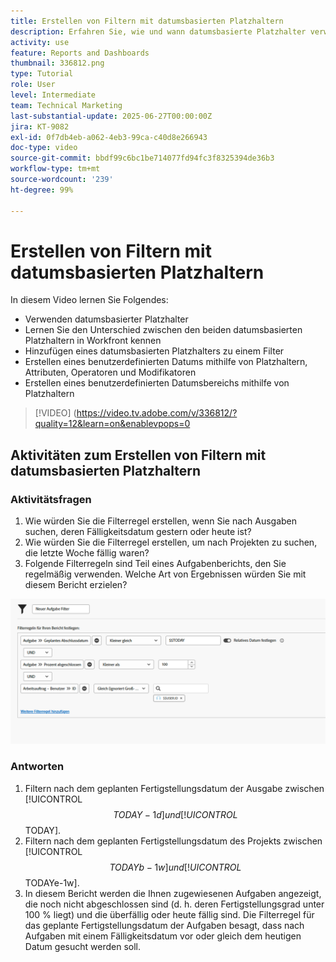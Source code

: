 ```yaml
---
title: Erstellen von Filtern mit datumsbasierten Platzhaltern
description: Erfahren Sie, wie und wann datumsbasierte Platzhalter verwendet werden und wie Sie einen Filter basierend auf dem aktuellen Datum erstellen.
activity: use
feature: Reports and Dashboards
thumbnail: 336812.png
type: Tutorial
role: User
level: Intermediate
team: Technical Marketing
last-substantial-update: 2025-06-27T00:00:00Z
jira: KT-9082
exl-id: 0f7db4eb-a062-4eb3-99ca-c40d8e266943
doc-type: video
source-git-commit: bbdf99c6bc1be714077fd94fc3f8325394de36b3
workflow-type: tm+mt
source-wordcount: '239'
ht-degree: 99%

---
```


# Erstellen von Filtern mit datumsbasierten Platzhaltern

In diesem Video lernen Sie Folgendes:

* Verwenden datumsbasierter Platzhalter
* Lernen Sie den Unterschied zwischen den beiden datumsbasierten Platzhaltern in Workfront kennen
* Hinzufügen eines datumsbasierten Platzhalters zu einem Filter
* Erstellen eines benutzerdefinierten Datums mithilfe von Platzhaltern, Attributen, Operatoren und Modifikatoren
* Erstellen eines benutzerdefinierten Datumsbereichs mithilfe von Platzhaltern

>[!VIDEO] (https://video.tv.adobe.com/v/336812/?quality=12&learn=on&enablevpops=0


## Aktivitäten zum Erstellen von Filtern mit datumsbasierten Platzhaltern


### Aktivitätsfragen

1. Wie würden Sie die Filterregel erstellen, wenn Sie nach Ausgaben suchen, deren Fälligkeitsdatum gestern oder heute ist?
1. Wie würden Sie die Filterregel erstellen, um nach Projekten zu suchen, die letzte Woche fällig waren?
1. Folgende Filterregeln sind Teil eines Aufgabenberichts, den Sie regelmäßig verwenden. Welche Art von Ergebnissen würden Sie mit diesem Bericht erzielen?

![Ein Screenshot des Bildschirms zum Erstellen eines Aufgabenfilters mit einem datumsbasierten Platzhalter](assets/date-wildcard-answer-1.png)

### Antworten

1. Filtern nach dem geplanten Fertigstellungsdatum der Ausgabe zwischen [!UICONTROL $$TODAY-1d] und [!UICONTROL $$TODAY].
1. Filtern nach dem geplanten Fertigstellungsdatum des Projekts zwischen [!UICONTROL $$TODAYb-1w] und [!UICONTROL $$TODAYe-1w].
1. In diesem Bericht werden die Ihnen zugewiesenen Aufgaben angezeigt, die noch nicht abgeschlossen sind (d. h. deren Fertigstellungsgrad unter 100 % liegt) und die überfällig oder heute fällig sind. Die Filterregel für das geplante Fertigstellungsdatum der Aufgaben besagt, dass nach Aufgaben mit einem Fälligkeitsdatum vor oder gleich dem heutigen Datum gesucht werden soll.
